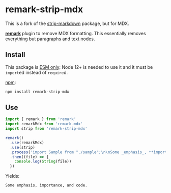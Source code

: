 # remark-strip-mdx

This is a fork of the [strip-markdown](https://github.com/remarkjs/strip-markdown) package, but for MDX.

[**remark**][remark] plugin to remove MDX formatting.
This essentially removes everything but paragraphs and text nodes.

## Install

This package is [ESM only](https://gist.github.com/sindresorhus/a39789f98801d908bbc7ff3ecc99d99c):
Node 12+ is needed to use it and it must be `import`ed instead of `require`d.

[npm][]:

```sh
npm install remark-strip-mdx
```

## Use

```js
import { remark } from 'remark'
import remarkMdx from 'remark-mdx'
import strip from 'remark-strip-mdx'

remark()
  .use(remarkMdx)
  .use(strip)
  .process('import Sample from "./sample";\n\nSome _emphasis_, **importance**, and `code`.\n\n<Sample />')
  .then((file) => {
    console.log(String(file))
  })
```

Yields:

```txt
Some emphasis, importance, and code.
```

[remark]: https://github.com/remarkjs/remark

[npm]: https://docs.npmjs.com/cli/install
